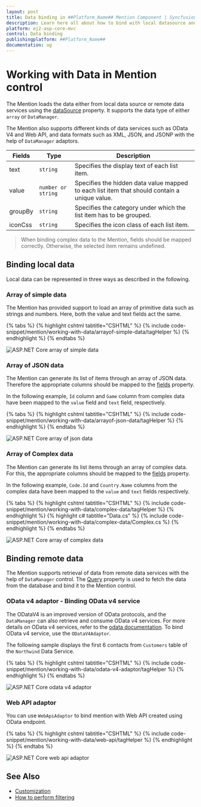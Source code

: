 ```yaml
---
layout: post
title: Data binding in ##Platform_Name## Mention Component | Syncfusion
description: Learn here all about how to bind with local datasource and how to fetch data from remote data using the service in Syncfusion ##Platform_Name## Mention component of Syncfusion Essential JS 2 and more.
platform: ej2-asp-core-mvc
control: Data binding
publishingplatform: ##Platform_Name##
documentation: ug
---
```


# Working with Data in Mention control

The Mention loads the data either from local data source or remote data services using the [dataSource](../api/mention/#datasource) property. It supports the data type of either `array` or `DataManager`.

The Mention also supports different kinds of data services such as OData V4 and Web API, and data formats such as XML, JSON, and JSONP with the help of `DataManager` adaptors.

| Fields | Type | Description |
|------|------|-------------|
| text |  `string` | Specifies the display text of each list item. |
| value |  `number or string` | Specifies the hidden data value mapped to each list item that should contain a unique value. |
| groupBy |  `string` | Specifies the category under which the list item has to be grouped. |
| iconCss |  `string` | Specifies the icon class of each list item. |

> When binding complex data to the Mention, fields should be mapped correctly. Otherwise, the selected item remains undefined.

## Binding local data

Local data can be represented in three ways as described in the following.

### Array of simple data

The Mention has provided support to load an array of primitive data such as strings and numbers. Here, both the value and text fields act the same.

{% tabs %}
{% highlight cshtml tabtitle="CSHTML" %}
{% include code-snippet/mention/working-with-data/arrayof-simple-data/tagHelper %}
{% endhighlight %}
{% endtabs %}

![ASP.NET Core array of simple data](./images/asp-core-mvc-mention-simple-data.png)

### Array of JSON data

The Mention can generate its list of items through an array of JSON data. Therefore the appropriate columns should be mapped to the [fields](../api/mention/#fields) property.

In the following example, `Id` column and `Game` column from complex data have been mapped to the `value` field and `text` field, respectively.

{% tabs %}
{% highlight cshtml tabtitle="CSHTML" %}
{% include code-snippet/mention/working-with-data/arrayof-json-data/tagHelper %}
{% endhighlight %}
{% endtabs %}

![ASP.NET Core array of json data](./images/asp-core-mvc-mention-json-data.png)

### Array of Complex data

The Mention can generate its list items through an array of complex data. For this, the appropriate columns should be mapped to the [fields](../api/mention/#fields) property.

In the following example, `Code.Id` and `Country.Name` columns from the complex data have been mapped to the `value` and `text` fields respectively.

{% tabs %}
{% highlight cshtml tabtitle="CSHTML" %}
{% include code-snippet/mention/working-with-data/complex-data/tagHelper %}
{% endhighlight %}
{% highlight c# tabtitle="Data.cs" %}
{% include code-snippet/mention/working-with-data/complex-data/Complex.cs %}
{% endhighlight %}
{% endtabs %}

![ASP.NET Core array of complex data](./images/asp-core-mvc-mention-complex-data.png)

## Binding remote data

The Mention supports retrieval of data from remote data services with the help of `DataManager` control. The [Query](../api/mention/#query) property is used to fetch the data from the database and bind it to the Mention control.

### OData v4 adaptor - Binding OData v4 service

The ODataV4 is an improved version of OData protocols, and the `DataManager` can also retrieve and consume OData v4 services. For more details on OData v4 services, refer to the [odata documentation](http://docs.oasis-open.org/odata/odata/v4.0/errata03/os/complete/part1-protocol/odata-v4.0-errata03-os-part1-protocol-complete.html#_Toc453752197). To bind OData v4 service, use the `ODataV4Adaptor`.

The following sample displays the first 6 contacts from `Customers` table of the `Northwind` Data Service.

{% tabs %}
{% highlight cshtml tabtitle="CSHTML" %}
{% include code-snippet/mention/working-with-data/odata-v4-adaptor/tagHelper %}
{% endhighlight %}
{% endtabs %}

![ASP.NET Core odata v4 adaptor](./images/asp-core-mvc-mention-odata-adaptor.png)

### Web API adaptor

You can use `WebApiAdaptor` to bind mention with Web API created using OData endpoint.

{% tabs %}
{% highlight cshtml tabtitle="CSHTML" %}
{% include code-snippet/mention/working-with-data/web-api/tagHelper %}
{% endhighlight %}
{% endtabs %}

![ASP.NET Core web api adaptor](./images/asp-core-mvc-mention-web-adaptor.png)

## See Also

* [Customization](./customization)
* [How to perform filtering](./filtering-data)
